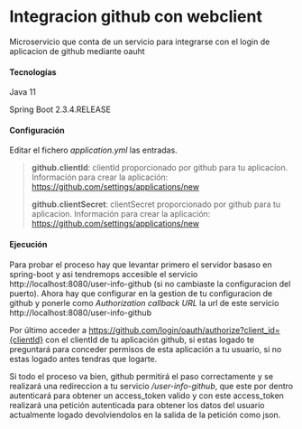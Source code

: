 # Integracion github con webclient
Microservicio que conta de un servicio para integrarse con el login de aplicacion de github mediante oauht
#### Tecnologías
Java 11

Spring Boot 2.3.4.RELEASE

#### Configuración
Editar el fichero *application.yml* las entradas.
> **github.clientId**: clientId proporcionado por github para tu aplicacíon. Información para crear la aplicación: https://github.com/settings/applications/new
>
> **github.clientSecret**: clientSecret proporcionado por github para tu aplicacíon. Información para crear la aplicación: https://github.com/settings/applications/new
>

#### Ejecución
Para probar el proceso hay que levantar primero el servidor basaso en spring-boot y asi tendremops accesible el servicio 
http://localhost:8080/user-info-github (si no cambiaste la configuracion del puerto). Ahora hay que configurar en la gestion de tu configuracion de github y ponerle como
*Authorization callback URL* la url de este servicio http://localhost:8080/user-info-github 

Por último acceder a https://github.com/login/oauth/authorize?client_id={clientId} con el clientId de tu aplicación github,
si estas logado te preguntará para conceder permisos de esta aplicación a tu usuario, si no estas logado antes tendras que logarte.

Si todo el proceso va bien, github permitirá el paso correctamente y se realizará una redireccion a tu servicio */user-info-github*, que este por dentro 
autenticará para obtener un access_token valido y con este access_token realizará una petición autenticada para obtener los datos del usuario actualmente logado
devolviendolos en la salida de la petición como json.
